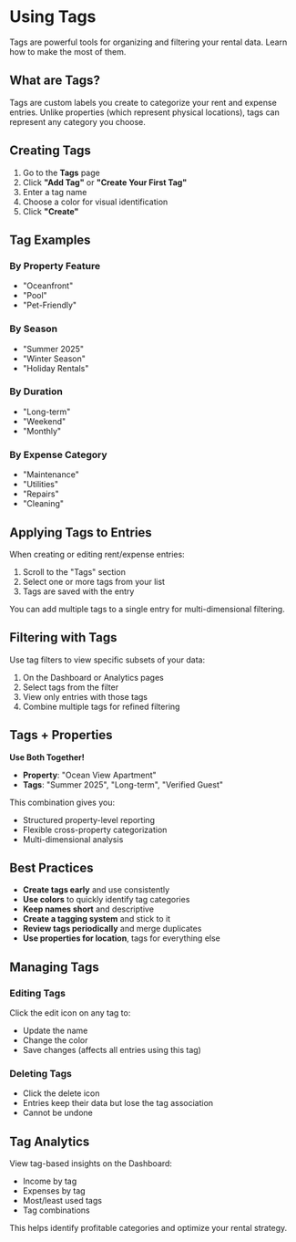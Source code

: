 # Using Tags

Tags are powerful tools for organizing and filtering your rental data. Learn how to make the most of them.

## What are Tags?

Tags are custom labels you create to categorize your rent and expense entries. Unlike properties (which represent physical locations), tags can represent any category you choose.

## Creating Tags

1. Go to the **Tags** page
2. Click **"Add Tag"** or **"Create Your First Tag"**
3. Enter a tag name
4. Choose a color for visual identification
5. Click **"Create"**

## Tag Examples

### By Property Feature
- "Oceanfront"
- "Pool"
- "Pet-Friendly"

### By Season
- "Summer 2025"
- "Winter Season"
- "Holiday Rentals"

### By Duration
- "Long-term"
- "Weekend"
- "Monthly"

### By Expense Category
- "Maintenance"
- "Utilities"
- "Repairs"
- "Cleaning"

## Applying Tags to Entries

When creating or editing rent/expense entries:
1. Scroll to the "Tags" section
2. Select one or more tags from your list
3. Tags are saved with the entry

You can add multiple tags to a single entry for multi-dimensional filtering.

## Filtering with Tags

Use tag filters to view specific subsets of your data:
1. On the Dashboard or Analytics pages
2. Select tags from the filter
3. View only entries with those tags
4. Combine multiple tags for refined filtering

## Tags + Properties

**Use Both Together!**

- **Property**: "Ocean View Apartment"
- **Tags**: "Summer 2025", "Long-term", "Verified Guest"

This combination gives you:
- Structured property-level reporting
- Flexible cross-property categorization
- Multi-dimensional analysis

## Best Practices

- **Create tags early** and use consistently
- **Use colors** to quickly identify tag categories
- **Keep names short** and descriptive
- **Create a tagging system** and stick to it
- **Review tags periodically** and merge duplicates
- **Use properties for location**, tags for everything else

## Managing Tags

### Editing Tags
Click the edit icon on any tag to:
- Update the name
- Change the color
- Save changes (affects all entries using this tag)

### Deleting Tags
- Click the delete icon
- Entries keep their data but lose the tag association
- Cannot be undone

## Tag Analytics

View tag-based insights on the Dashboard:
- Income by tag
- Expenses by tag
- Most/least used tags
- Tag combinations

This helps identify profitable categories and optimize your rental strategy.

